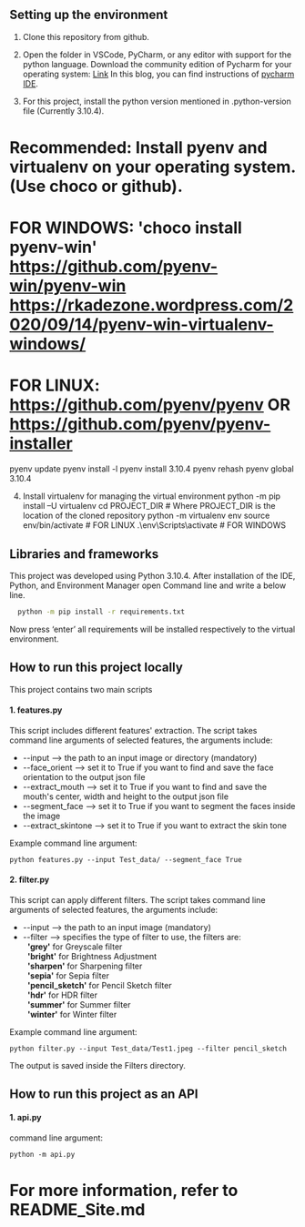 ## Setting up the environment

1. Clone this repository from github.

2. Open the folder in VSCode, PyCharm, or any editor with support for the python language.
  Download the community edition of Pycharm for your operating system: [Link](https://www.jetbrains.com/pycharm/download/)
  In this blog, you can find instructions of [pycharm IDE](https://www.tutorialspoint.com/pycharm/pycharm_installation.htm).

3. For this project, install the python version mentioned in .python-version file (Currently 3.10.4).
  # Recommended: Install pyenv and virtualenv on your operating system. (Use choco or github). 
  
  # FOR WINDOWS: 'choco install pyenv-win'  https://github.com/pyenv-win/pyenv-win https://rkadezone.wordpress.com/2020/09/14/pyenv-win-virtualenv-windows/
  # FOR LINUX: https://github.com/pyenv/pyenv OR https://github.com/pyenv/pyenv-installer
  pyenv update
  pyenv install -l
  pyenv install 3.10.4
  pyenv rehash
  pyenv global 3.10.4

4. Install virtualenv for managing the virtual environment
  python -m pip install –U virtualenv
  cd PROJECT_DIR # Where PROJECT_DIR is the location of the cloned repository
  python -m virtualenv env
  source env/bin/activate  # FOR LINUX
  .\env\Scripts\activate # FOR WINDOWS

## Libraries and frameworks  
This project was developed using Python 3.10.4.
After installation of the IDE, Python, and Environment Manager open Command line and write a below line.
```bash
  python -m pip install -r requirements.txt
```
Now press ‘enter’ all requirements will be installed respectively to the virtual environment.


## How to run this project locally
This project contains two main scripts
#### 1. features.py  
This script includes different features' extraction. The script takes command line arguments of selected features, the arguments include:  

* --input --> the path to an input image or directory (mandatory)  
* --face_orient --> set it to True if you want to find and save the face orientation to the output json file  
* --extract_mouth --> set it to True if you want to find and save the mouth's center, width and height to the output json file  
* --segment_face --> set it to True if you want to segment the faces inside the image  
* --extract_skintone --> set it to True if you want to extract the skin tone
  
Example command line argument:  
```
python features.py --input Test_data/ --segment_face True
```
  

#### 2. filter.py  
This script can apply different filters. The script takes command line arguments of selected features, the arguments include:  

* --input --> the path to an input image (mandatory)  
* --filter --> specifies the type of filter to use, the filters are:  
&nbsp;&nbsp;**'grey'** for Greyscale filter  
&nbsp;&nbsp;**'bright'** for Brightness Adjustment  
&nbsp;&nbsp;**'sharpen'** for Sharpening filter  
&nbsp;&nbsp;**'sepia'** for Sepia filter  
&nbsp;&nbsp;**'pencil_sketch'** for Pencil Sketch filter  
&nbsp;&nbsp;**'hdr'** for HDR filter  
&nbsp;&nbsp;**'summer'** for Summer filter  
&nbsp;&nbsp;**'winter'** for Winter filter  
  
  
Example command line argument:  
```
python filter.py --input Test_data/Test1.jpeg --filter pencil_sketch
```  
The output is saved inside the Filters directory.

## How to run this project as an API
#### 1. api.py
command line argument:  
```
python -m api.py
```
# For more information, refer to README_Site.md